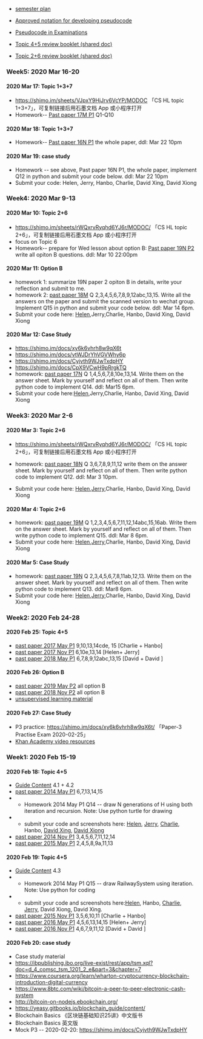 * [semester plan](https://github.com/wudithu08/icc-rdfz-ibdp-2020/blob/master/2020-SpringSemester/S3IBHL.docx) 
* [Approved notation for developing pseudocode](https://github.com/wudithu08/icc-rdfz-ibdp-2020/blob/master/2020-SpringSemester/Approved%20notation%20for%20developing%20pseudocode.pdf)
* [Pseudocode in Examinations](https://github.com/wudithu08/icc-rdfz-ibdp-2020/blob/master/2020-SpringSemester/Pseudocode%20in%20Examinations.PDF)

* [Topic 4+5 review booklet (shared doc)](https://shimo.im/sheets/YqC3xHy3GRhcCyhT/MODOC)
* [Topic 2+6 review booklet (shared doc)](https://shimo.im/sheets/rWQxrvRyqhd6YJ6r/MODOC/)

### Week5: 2020 Mar 16-20
#### 2020 Mar 17: Topic 1+3+7
*  https://shimo.im/sheets/VJpxY9HjJrv6VcYP/MODOC 「CS HL topic 1+3+7」，可复制链接后用石墨文档 App 或小程序打开  
* Homework-- [Past paper 17M P1](https://www.ibdocuments.com/IB%20PAST%20PAPERS%20-%20SUBJECT/Group%204%20-%20Sciences/Computer_science_HL/2017%20May%20Examination%20Session/Computer_science_paper_1__HL.pdf)  Q1-Q10

#### 2020 Mar 18: Topic 1+3+7 
* Homework-- [Past paper 16N P1](https://www.ibdocuments.com/IB%20PAST%20PAPERS%20-%20SUBJECT/Group%204%20-%20Sciences/Computer_science_HL/2016%20November%20Examination%20Session/Computer_science_paper_1__HL.pdf)  the whole paper, ddl: Mar 22 10pm 

#### 2020 Mar 19: case study
* Homework -- see above, Past paper 16N P1, the whole paper, implement Q12 in python and submit your code below. ddl: Mar 22 10pm 
* Submit your code: Helen, Jerry, Hanbo, Charlie, David Xing, David Xiong


### Week4: 2020 Mar 9-13
#### 2020 Mar 10: Topic 2+6
*  https://shimo.im/sheets/rWQxrvRyqhd6YJ6r/MODOC/ 「CS HL topic 2+6」，可复制链接后用石墨文档 App 或小程序打开  
* focus on Topic 6
* Homework-- prepare for Wed lesson about option B: [Past paper 19N P2](https://www.ibdocuments.com/IB%20PAST%20PAPERS%20-%20SUBJECT/Group%204%20-%20Sciences/Computer_science_HL/2019%20November%20Examination%20Session/Computer_science_paper_2__HL.pdf)  
write all opiton B questions. ddl: Mar 10  22:00pm


#### 2020 Mar 11: Option B
* homework 1: summarize 19N paper 2 opiton B in details, write your reflection and submit to me. 
* homework 2: [past paper 18M](https://www.ibdocuments.com/IB%20PAST%20PAPERS%20-%20SUBJECT/Group%204%20-%20Sciences/Computer_science_HL/2018%20May%20Examination%20Session/Computer_science_paper_1__HL.pdf)   Q 2,3,4,5,6,7,8,9,12abc,13,15. Write all the answers on the paper and submit the scanned version to wechat group. Implement Q15 in python and submit your code below.    ddl: Mar 14 6pm.
* Submit your code here: [Helen](https://github.com/HelenBai2002Tong/Cesium/blob/master/Projects%26Assignments/18MayQ15.py),Jerry,Charlie, Hanbo, David Xing, David Xiong

#### 2020 Mar 12: Case Study
* https://shimo.im/docs/xy6k6vhrh8w9qX6t
* https://shimo.im/docs/vtWJDrYhVGVWhy6p
* https://shimo.im/docs/Cyjvth9WJwTxdpHY 
* https://shimo.im/docs/CpX9VCwH9pRrgkTQ
* homework: [past paper 17N](https://www.ibdocuments.com/IB%20PAST%20PAPERS%20-%20SUBJECT/Group%204%20-%20Sciences/Computer_science_HL/2017%20November%20Examination%20Session/Computer_science_paper_1__HL.pdf) Q 1,4,5,6,7,8,10e,13,14.
Write them on the answer sheet. Mark by yourself and reflect on all of them. Then write python code to implement Q14.    ddl: Mar15 6pm.
* Submit your code here:[Helen](https://github.com/HelenBai2002Tong/Cesium/blob/master/Projects%26Assignments/17NovQ14.py),Jerry,Charlie, Hanbo, David Xing, David Xiong


### Week3: 2020 Mar 2-6
#### 2020 Mar 3: Topic 2+6
*  https://shimo.im/sheets/rWQxrvRyqhd6YJ6r/MODOC/ 「CS HL topic 2+6」，可复制链接后用石墨文档 App 或小程序打开  

* homework: [past paper 18N](https://www.ibdocuments.com/IB%20PAST%20PAPERS%20-%20SUBJECT/Group%204%20-%20Sciences/Computer_science_HL/2018%20November%20Examination%20Session/Computer_science_paper_1__HL.pdf)  Q 3,6,7,8,9,11,12 write them on the answer sheet. Mark by yourself and reflect on all of them. Then write python code to implement Q12.    ddl: Mar 3 10pm.
* Submit your code here: [Helen](https://github.com/HelenBai2002Tong/Cesium/blob/master/Projects%26Assignments/18Nov12.py),[Jerry](https://github.com/JerryHao2001/HAO/blob/master/tests/2018Nov.py),Charlie, Hanbo, David Xing, David Xiong

#### 2020 Mar 4: Topic 2+6

* homework: [past paper 19M](https://www.ibdocuments.com/IB%20PAST%20PAPERS%20-%20SUBJECT/Group%204%20-%20Sciences/Computer_science_HL/2019%20May%20Examination%20Session/Computer_science_paper_1__HL.pdf)   Q 1,2,3,4,5,6,7,11,12,14abc,15,16ab.  Write them on the answer sheet. Mark by yourself and reflect on all of them. Then write python code to implement Q15.    ddl: Mar 8 6pm.
* Submit your code here: [Helen](https://github.com/HelenBai2002Tong/Cesium/blob/master/Projects%26Assignments/19May15.py),[Jerry](https://github.com/JerryHao2001/HAO/blob/master/tests/2019May.py),Charlie, Hanbo, David Xing, David Xiong

#### 2020 Mar 5: Case Study

* homework: [past paper 19N](https://www.ibdocuments.com/IB%20PAST%20PAPERS%20-%20SUBJECT/Group%204%20-%20Sciences/Computer_science_HL/2019%20November%20Examination%20Session/Computer_science_paper_1__HL.pdf) Q 2,3,4,5,6,7,8,11ab,12,13.
Write them on the answer sheet. Mark by yourself and reflect on all of them. Then write python code to implement Q13.    ddl: Mar8 6pm.
* Submit your code here: [Helen](https://github.com/HelenBai2002Tong/Cesium/blob/master/Projects%26Assignments/19Nov13.py),[Jerry](https://github.com/JerryHao2001/HAO/blob/master/tests/2019Nov.py),Charlie, Hanbo, David Xing, David Xiong

### Week2: 2020 Feb 24-28
#### 2020 Feb 25: Topic 4+5
* [past paper 2017 May P1](https://www.ibdocuments.com/IB%20PAST%20PAPERS%20-%20SUBJECT/Group%204%20-%20Sciences/Computer_science_HL/2017%20May%20Examination%20Session/)  9,10,13,14cde, 15 [Charlie + Hanbo]
* [past paper 2017 Nov P1](https://www.ibdocuments.com/IB%20PAST%20PAPERS%20-%20SUBJECT/Group%204%20-%20Sciences/Computer_science_HL/2017%20November%20Examination%20Session/) 6,10e,13,14 [Helen+ Jerry]
* [past paper 2018 May P1](https://www.ibdocuments.com/IB%20PAST%20PAPERS%20-%20SUBJECT/Group%204%20-%20Sciences/Computer_science_HL/2018%20May%20Examination%20Session/) 6,7,8,9,12abc,13,15 [David + David ]


#### 2020 Feb 26: Option B
* [past paper 2019 May P2](https://www.ibdocuments.com/IB%20PAST%20PAPERS%20-%20SUBJECT/Group%204%20-%20Sciences/Computer_science_HL/2019%20May%20Examination%20Session/) all option B
* [past paper 2018 Nov P2](https://www.ibdocuments.com/IB%20PAST%20PAPERS%20-%20SUBJECT/Group%204%20-%20Sciences/Computer_science_HL/2018%20November%20Examination%20Session/) all option B
* [unsupervised learning material](https://lagunita.stanford.edu/c4x/HumanitiesScience/StatLearning/asset/unsupervised.pdf)

#### 2020 Feb 27: Case Study
* P3 practice: https://shimo.im/docs/xy6k6vhrh8w9qX6t/ 「Paper-3 Practise Exam  2020-02-25」
* [Khan Academy video resources](https://www.khanacademy.org/economics-finance-domain/core-finance/money-and-banking/bitcoin/v/bitcoin-what-is-it)


### Week1: 2020 Feb 15-19
#### 2020 Feb 18: Topic 4+5
* [Guide Content](http://xmltwo.ibo.org/publications/DP/Group5/d_5_comsc_gui_1201_1/html/67.207.142.65/exist/rest/app/gui.xql@doc=d_5_comsc_gui_1201_1_e&part=2&chapter=3.html) 4.1 + 4.2 
* [past paper 2014 May P1](https://www.ibdocuments.com/IB%20PAST%20PAPERS%20-%20SUBJECT/Group%204%20-%20Sciences/Computer_science_HL/2014%20May%20Examination%20Session/Computer_science_paper_1_HL.pdf)   6,7,13,14,15 
* * Homework 2014 May P1 Q14 -- draw N generations of H using both iteration and recursion. Note: Use python turtle for drawing 
* * submit your code and screenshots here: [Helen](https://github.com/HelenBai2002Tong/Cesium/blob/master/Projects%26Assignments/DrawH.py), [Jerry](https://github.com/JerryHao2001/HAO/blob/master/tests/H.py), [Charlie](https://github.com/hhshhd/hhshhd/blob/master/IB%20CS/Hw/HHHH.py), Hanbo, [David Xing](https://github.com/gtx1080/start/blob/master/Homework/drwah.py), [David Xiong](https://github.com/xiongdawei/assignment/blob/master/SA/test001.py)
* [past paper 2014 Nov P1](https://www.ibdocuments.com/IB%20PAST%20PAPERS%20-%20SUBJECT/Group%204%20-%20Sciences/Computer_science_HL/2014%20November%20Examination%20Session/Computer_science_paper_1_HL.pdf) 3,4,5,6,7,11,12,14
* [past paper 2015 May P1](https://www.ibdocuments.com/IB%20PAST%20PAPERS%20-%20SUBJECT/Group%204%20-%20Sciences/Computer_science_HL/2015%20May%20Examination%20Session/) 2,4,5,8,9a,11,13
#### 2020 Feb 19: Topic 4+5
* [Guide Content](http://xmltwo.ibo.org/publications/DP/Group5/d_5_comsc_gui_1201_1/html/67.207.142.65/exist/rest/app/gui.xql@doc=d_5_comsc_gui_1201_1_e&part=2&chapter=3.html) 4.3 
* * Homework 2014 May P1 Q15 -- draw RailwaySystem using iteration. Note: Use python for coding 
* * submit your code and screenshots here:[Helen](https://github.com/HelenBai2002Tong/Cesium/blob/master/Projects%26Assignments/RailFee.py), Hanbo, [Charlie](https://github.com/hhshhd/hhshhd/blob/master/IB%20CS/Hw/RailwaySys.py), [Jerry](https://github.com/JerryHao2001/HAO/blob/master/tests/2014May.py), David Xiong, David Xing.
* [past paper 2015 Nov P1](https://www.ibdocuments.com/IB%20PAST%20PAPERS%20-%20SUBJECT/Group%204%20-%20Sciences/Computer_science_HL/2015%20November%20Examination%20Session/)   3,5,6,10,11  [Charlie + Hanbo]
* [past paper 2016 May P1](https://www.ibdocuments.com/IB%20PAST%20PAPERS%20-%20SUBJECT/Group%204%20-%20Sciences/Computer_science_HL/2016%20May%20Examination%20Session/) 4,5,6,13,14,15 [Helen+ Jerry]
* [past paper 2016 Nov P1](https://www.ibdocuments.com/IB%20PAST%20PAPERS%20-%20SUBJECT/Group%204%20-%20Sciences/Computer_science_HL/2016%20November%20Examination%20Session/) 4,6,7,9,11,12 [David + David ]

#### 2020 Feb 20: case study 
* Case study material
* https://ibpublishing.ibo.org/live-exist/rest/app/tsm.xql?doc=d_4_comsc_tsm_1201_2_e&part=3&chapter=7 
* https://www.coursera.org/learn/wharton-cryptocurrency-blockchain-introduction-digital-currency 
* https://www.8btc.com/wiki/bitcoin-a-peer-to-peer-electronic-cash-system
* http://bitcoin-on-nodejs.ebookchain.org/
* https://yeasy.gitbooks.io/blockchain_guide/content/
* Blockchain Basics 《区块链基础知识25讲》中文版书
* Blockchain Basics 英文版
* Mock P3 -- 2020-02-20: https://shimo.im/docs/Cyjvth9WJwTxdpHY 
